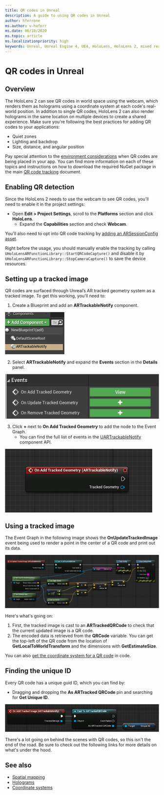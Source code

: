 ```yaml
---
title: QR codes in Unreal
description: A guide to using QR codes in Unreal
author: hferrone
ms.author: v-haferr
ms.date: 06/10/2020
ms.topic: article
ms.localizationpriority: high
keywords: Unreal, Unreal Engine 4, UE4, HoloLens, HoloLens 2, mixed reality, development, features, documentation, guides, holograms, qr codes
---
```

# QR codes in Unreal

## Overview

The HoloLens 2 can see QR codes in world space using the webcam, which renders them as holograms using a coordinate system at each code's real-world position.  In addition to single QR codes, HoloLens 2 can also render holograms in the same location on multiple devices to create a shared experience. Make sure you're following the best practices for adding QR codes to your applications:

- Quiet zones
- Lighting and backdrop
- Size, distance, and angular position

Pay special attention to the [environment considerations](environment-considerations-for-hololens.md) when QR codes are being placed in your app. You can find more information on each of these topics and instructions on how to download the required NuGet package in the main [QR code tracking](qr-code-tracking.md) document. 

## Enabling QR detection
Since the HoloLens 2 needs to use the webcam to see QR codes, you'll need to enable it in the project settings:
- Open **Edit > Project Settings**, scroll to the **Platforms** section and click **HoloLens**.
    + Expand the **Capabilities** section and check **Webcam**.  

You'll also need to opt into QR code tracking by [adding an ARSessionConfig asset](https://docs.microsoft.com/windows/mixed-reality/unreal-uxt-ch3#adding-the-session-asset).

Right before the usage, you should manually enable the tracking by calling `UHoloLensARFunctionLibrary::StartQRCodeCapture()` and disable it by `UHoloLensARFunctionLibrary::StopCameraCapture()` to save the device resources. 

## Setting up a tracked image

QR codes are surfaced through Unreal’s AR tracked geometry system as a tracked image. To get this working, you'll need to:
1. Create a Blueprint and add an **ARTrackableNotify** component.

![QR AR Trackable Notify](images/unreal-spatialmapping-artrackablenotify.PNG)

2. Select **ARTrackableNotify** and expand the **Events** section in the **Details** panel. 

![QR Events](images/unreal-spatialmapping-events.PNG)

3. Click **+** next to **On Add Tracked Geometry** to add the node to the Event Graph.
    - You can find the full list of events in the [UARTrackableNotify](https://docs.unrealengine.com/API/Runtime/AugmentedReality/UARTrackableNotifyComponent/index.html) component API. 

![QR Render Example](images/unreal-qr-codes-tracked-geometry.png)

## Using a tracked image
The Event Graph in the following image shows the **OnUpdateTrackedImage** event being used to render a point in the center of a QR code and print out its data. 

![QR Render Example](images/unreal-qr-render.PNG)

Here's what's going on:
1. First, the tracked image is cast to an **ARTrackedQRCode** to check that the current updated image is a QR code.  
2. The encoded data is retrieved from the **QRCode** variable. You can get the top-left of the QR code from the location of **GetLocalToWorldTransform** and the dimensions with **GetEstimateSize**. 

You can also [get the coordinate system for a QR code](https://docs.microsoft.com/windows/mixed-reality/qr-code-tracking#getting-the-coordinate-system-for-a-qr-code) in code.

## Finding the unique ID
Every QR code has a unique guid ID, which you can find by:
- Dragging and dropping the **As ARTracked QRCode**  pin and searching for **Get Unique ID**.

![QR Guid](images/unreal-qr-guid.PNG)

There's a lot going on behind the scenes with QR codes, so this isn't the end of the road. Be sure to check out the following links for more details on what's under the hood.

## See also
* [Spatial mapping](spatial-mapping.md)
* [Holograms](hologram.md)
* [Coordinate systems](coordinate-systems.md)
